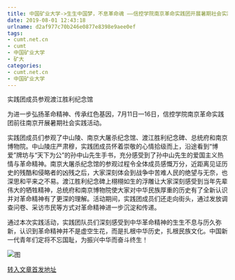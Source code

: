 ```yaml
---
title: 中国矿业大学->生生中国梦，不息革命魂 ——信控学院南京革命实践团开展暑期社会实践活动 | cumt.net.cn
date: 2019-08-01 12:43:18
urlname: d2af977c70b246e0877e8398e9aee0ef
tags: 
- cumt.net.cn
- cumt
- 中国矿业大学
- 矿大
categories:
- cumt.net.cn
- 中国矿业大学
---
```



实践团成员参观渡江胜利纪念馆

为进一步弘扬革命精神、传承红色基因，7月11日—16日，信控学院南京革命实践团前往南京开展暑期社会实践活动。

实践团成员们参观了中山陵、南京大屠杀纪念馆、渡江胜利纪念碑、总统府和南京博物院。中山陵庄严肃穆，实践团成员怀着崇敬的心情拾级而上，沿途看到“博爱”牌坊与“天下为公”的孙中山先生手书，充分感受到了孙中山先生的爱国主义热情与革命精神。南京大屠杀纪念馆的参观过程令全体成员感慨万分，近距离见证历史的残酷和侵略者的凶残之后，大家深刻体会到战争中苦难人民的绝望与无奈，也深思和平来之不易。渡江胜利纪念碑上栩栩如生的浮雕让大家深刻感受到当年先辈伟大的牺牲精神，总统府和南京博物院使大家对中华民族厚重的历史有了全新认识并对革命精神有了更深的理解。活动期间，实践团成员们还走向街头，通过发放调查问卷、采访市民等方式对革命精神进一步沉淀和传递。

通过本次实践活动，实践团队员们深刻感受到中华革命精神的生生不息与历久弥新，认识到革命精神并不是虚空生花，而是扎根中华历史，扎根民族文化。中国新一代青年们定将不忘国耻，为振兴中华而奋斗终生！



![图](http://xwzx.cumt.edu.cn/_upload/article/images/84/b1/5b1eb68d4006a97ae29bd569fd6f/4a708900-10b6-4ffe-8c7b-d68415e08c3c.png)

[转入文章首发地址](http://xwzx.cumt.edu.cn/28/13/c523a534547/page.htm)